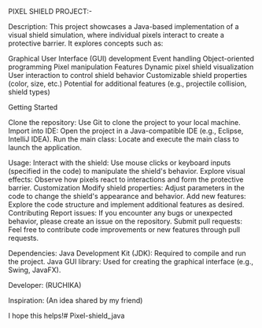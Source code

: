 PIXEL SHIELD PROJECT:-

Description:
This project showcases a Java-based implementation of a visual shield simulation, where individual pixels interact to create a protective barrier. It explores concepts such as:

Graphical User Interface (GUI) development
Event handling
Object-oriented programming
Pixel manipulation
Features
Dynamic pixel shield visualization
User interaction to control shield behavior
Customizable shield properties (color, size, etc.)
Potential for additional features (e.g., projectile collision, shield types)

Getting Started

Clone the repository:
Use Git to clone the project to your local machine.
Import into IDE: Open the project in a Java-compatible IDE (e.g., Eclipse, IntelliJ IDEA).
Run the main class: Locate and execute the main class to launch the application.



Usage:
Interact with the shield: Use mouse clicks or keyboard inputs (specified in the code) to manipulate the shield's behavior.
Explore visual effects: Observe how pixels react to interactions and form the protective barrier.
Customization
Modify shield properties: Adjust parameters in the code to change the shield's appearance and behavior.
Add new features: Explore the code structure and implement additional features as desired.
Contributing
Report issues: If you encounter any bugs or unexpected behavior, please create an issue on the repository.
Submit pull requests: Feel free to contribute code improvements or new features through pull requests.



Dependencies:
Java Development Kit (JDK): Required to compile and run the project.
Java GUI library: Used for creating the graphical interface (e.g., Swing, JavaFX).



Developer: (RUCHIKA)

Inspiration: (An idea shared by my friend)

I hope this helps!# Pixel-shield_java
